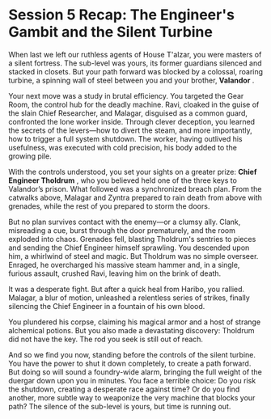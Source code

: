 <link rel="stylesheet" href="../drow_theme.css">

# Session 5 Recap: The Engineer's Gambit and the Silent Turbine

When last we left our ruthless agents of House T'alzar, you were masters of a silent fortress. The sub-level was yours, its former guardians silenced and stacked in closets. But your path forward was blocked by a colossal, roaring turbine, a spinning wall of steel between you and your brother, **Valandor** .

Your next move was a study in brutal efficiency. You targeted the Gear Room, the control hub for the deadly machine. Ravi, cloaked in the guise of the slain Chief Researcher, and Malagar, disguised as a common guard, confronted the lone worker inside. Through clever deception, you learned the secrets of the levers—how to divert the steam, and more importantly, how to trigger a full system shutdown. The worker, having outlived his usefulness, was executed with cold precision, his body added to the growing pile.

With the controls understood, you set your sights on a greater prize: **Chief Engineer Tholdrum** , who you believed held one of the three keys to Valandor’s prison. What followed was a synchronized breach plan. From the catwalks above, Malagar and Zyntra prepared to rain death from above with grenades, while the rest of you prepared to storm the doors.

But no plan survives contact with the enemy—or a clumsy ally. Clank, misreading a cue, burst through the door prematurely, and the room exploded into chaos. Grenades fell, blasting Tholdrum's sentries to pieces and sending the Chief Engineer himself sprawling. You descended upon him, a whirlwind of steel and magic. But Tholdrum was no simple overseer. Enraged, he overcharged his massive steam hammer and, in a single, furious assault, crushed Ravi, leaving him on the brink of death.

It was a desperate fight. But after a quick heal from Haribo, you rallied. Malagar, a blur of motion, unleashed a relentless series of strikes, finally silencing the Chief Engineer in a fountain of his own blood.

You plundered his corpse, claiming his magical armor and a host of strange alchemical potions. But you also made a devastating discovery: Tholdrum did not have the key. The rod you seek is still out of reach.

And so we find you now, standing before the controls of the silent turbine. You have the power to shut it down completely, to create a path forward. But doing so will sound a foundry-wide alarm, bringing the full weight of the duergar down upon you in minutes. You face a terrible choice: Do you risk the shutdown, creating a desperate race against time? Or do you find another, more subtle way to weaponize the very machine that blocks your path? The silence of the sub-level is yours, but time is running out.

